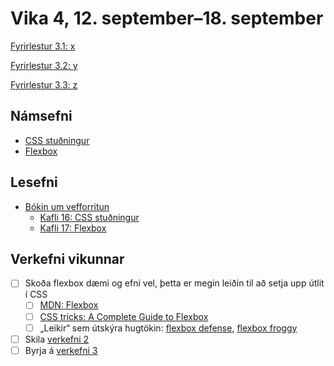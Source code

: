 # Vika 4, 12. september–18. september

[Fyrirlestur 3.1: x](https://youtu.be/)

[Fyrirlestur 3.2: y](https://youtu.be/)

[Fyrirlestur 3.3: z](https://youtu.be/)

## Námsefni

* [CSS stuðningur](../namsefni/15.css-studningur/)
* [Flexbox](../namsefni/16.css-flexbox/)

## Lesefni

* [Bókin um vefforritun](https://bok.vefforritun.is/)
  * [Kafli 16: CSS stuðningur](https://bok.vefforritun.is/16.css-studningur.html)
  * [Kafli 17: Flexbox](https://bok.vefforritun.is/17.css-flexbox.html)

## Verkefni vikunnar

* [ ] Skoða flexbox dæmi og efni vel, þetta er megin leiðin til að setja upp útlit í CSS
  * [ ] [MDN: Flexbox](https://developer.mozilla.org/en-US/docs/Learn/CSS/CSS_layout/Flexbox)
  * [ ] [CSS tricks: A Complete Guide to Flexbox](https://css-tricks.com/snippets/css/a-guide-to-flexbox/)
  * [ ] „Leikir“ sem útskýra hugtökin: [flexbox defense](http://www.flexboxdefense.com/), [flexbox froggy](https://flexboxfroggy.com/)
* [ ] Skila [verkefni 2](https://github.com/vefforritun/vef1-2022-v2)
* [ ] Byrja á [verkefni 3](https://github.com/vefforritun/vef1-2022-v3)
